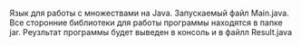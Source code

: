 Язык для работы с множествами на Java.
Запускаемый файл Main.java. 
Все сторонние библиотеки для работы программы находятся в папке jar.
Реузльтат программы будет выведен в консоль и в файлл Result.java
